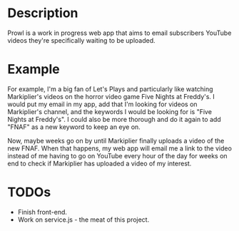 # Description

Prowl is a work in progress web app that aims to email subscribers YouTube videos they're specifically waiting to be uploaded.

# Example
For example, I'm a big fan of Let's Plays and particularly like watching Markiplier's videos on the horror video game Five Nights at Freddy's. I would put my email in my app, add that I'm looking for videos on Markiplier's channel, and the keywords I would be looking for is "Five Nights at Freddy's". I could also be more thorough and do it again to add "FNAF" as a new keyword to keep an eye on.

Now, maybe weeks go on by until Markiplier finally uploads a video of the new FNAF. When that happens, my web app will email me a link to the video instead of me having to go on YouTube every hour of the day for weeks on end to check if Markiplier has uploaded a video of my interest.

# TODOs
* Finish front-end.
* Work on service.js - the meat of this project.
